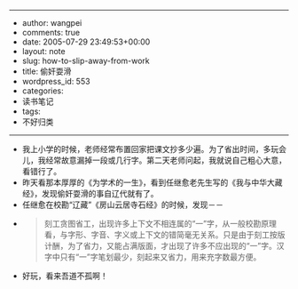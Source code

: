 - --
- author: wangpei
- comments: true
- date: 2005-07-29 23:49:53+00:00
- layout: note
- slug: how-to-slip-away-from-work
- title: 偷奸耍滑
- wordpress_id: 553
- categories:
- 读书笔记
- tags:
- 不好归类
- --
- 我上小学的时候，老师经常布置回家把课文抄多少遍。为了省出时间，多玩会儿，我经常故意漏掉一段或几行字。第二天老师问起，我就说自己粗心大意，看错行了。
- 昨天看那本厚厚的《为学术的一生》，看到任继愈老先生写的《我与中华大藏经》，发现偷奸耍滑的事自辽代就有了。
- 任继愈在校勘“辽藏”《房山云居寺石经》的时候，发现－－
- <blockquote>刻工贪图省工，出现许多上下文不相连属的“一”字，从一般校勘原理看，与字形、字音、字义或上下文的错简毫无关系。只是由于刻工按版计酬，为了省力，又能占满版面，才出现了许多不应出现的“一”字。汉字中只有“一”字笔划最少，刻起来又省力，用来充字数最方便。</blockquote>
- 好玩，看来吾道不孤啊！
